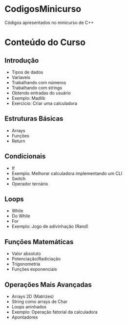# CodigosMinicurso
Códigos apresentados no minicurso de C++

# Conteúdo do Curso
## Introdução
* Tipos de dados
* Variaveis
* Trabalhando com números
* Trabalhando com strings
* Obtendo entradas do usuário
* Exemplo: Madlib
* Exercício: Criar uma calculadora
## Estruturas Básicas
* Arrays
* Funções
* Return
## Condicionais
* If
* Exemplo: Melhorar calculadora implementando um CLI
* Switch
* Operador ternário
## Loops
* While
* Do While
* For
* Exemplo: Jogo de adivinhação (Rand)
## Funções Matemáticas
* Valor absoluto
* Potenciação/Radiciação
* Trigonometria
* Funções exponenciais
## Operações Mais Avançadas
* Arrays 2D (Matrizes)
* String como arrays de Char
* Loops aninhados
* Exemplo: Operação fatorial da calculadora
* Apontadores
